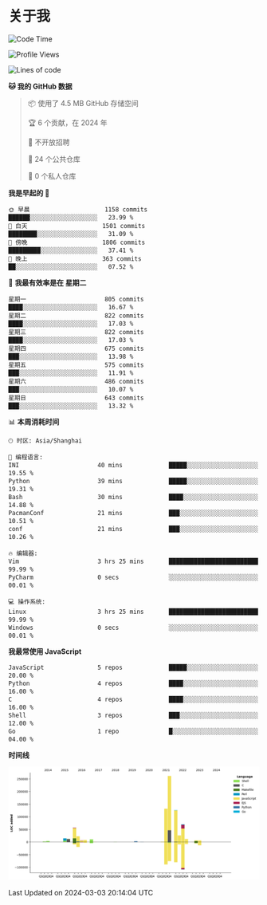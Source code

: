 # 关于我

<!--START_SECTION:waka-->
![Code Time](http://img.shields.io/badge/Code%20Time-834%20hrs%2034%20mins-blue)

![Profile Views](http://img.shields.io/badge/%E4%B8%AA%E4%BA%BA%E8%B5%84%E6%96%99%E8%A7%82%E7%9C%8B%E6%AC%A1%E6%95%B0-1-blue)

![Lines of code](https://img.shields.io/badge/%E4%BB%8E%E3%80%8CHello%20World%E3%80%8D%E8%B5%B7%E6%88%91%E5%B7%B2%E7%BB%8F%E5%86%99%E4%BA%86-777.5%20thousand%20%E8%A1%8C%E4%BB%A3%E7%A0%81-blue)

**🐱 我的 GitHub 数据** 

> 📦  使用了 4.5 MB GitHub 存储空间 
 > 
> 🏆 6 个贡献，在 2024 年
 > 
> 🚫 不开放招聘
 > 
> 📜 24 个公共仓库 
 > 
> 🔑 0 个私人仓库 
 > 
**我是早起的 🐤** 

```text
🌞 早晨                     1158 commits        ██████░░░░░░░░░░░░░░░░░░░   23.99 % 
🌆 白天                     1501 commits        ████████░░░░░░░░░░░░░░░░░   31.09 % 
🌃 傍晚                     1806 commits        █████████░░░░░░░░░░░░░░░░   37.41 % 
🌙 晚上                     363 commits         ██░░░░░░░░░░░░░░░░░░░░░░░   07.52 % 
```
📅 **我最有效率是在 星期二** 

```text
星期一                      805 commits         ████░░░░░░░░░░░░░░░░░░░░░   16.67 % 
星期二                      822 commits         ████░░░░░░░░░░░░░░░░░░░░░   17.03 % 
星期三                      822 commits         ████░░░░░░░░░░░░░░░░░░░░░   17.03 % 
星期四                      675 commits         ███░░░░░░░░░░░░░░░░░░░░░░   13.98 % 
星期五                      575 commits         ███░░░░░░░░░░░░░░░░░░░░░░   11.91 % 
星期六                      486 commits         ███░░░░░░░░░░░░░░░░░░░░░░   10.07 % 
星期日                      643 commits         ███░░░░░░░░░░░░░░░░░░░░░░   13.32 % 
```


📊 **本周消耗时间** 

```text
🕑︎ 时区: Asia/Shanghai

💬 编程语言: 
INI                      40 mins             █████░░░░░░░░░░░░░░░░░░░░   19.55 % 
Python                   39 mins             █████░░░░░░░░░░░░░░░░░░░░   19.31 % 
Bash                     30 mins             ████░░░░░░░░░░░░░░░░░░░░░   14.88 % 
PacmanConf               21 mins             ███░░░░░░░░░░░░░░░░░░░░░░   10.51 % 
conf                     21 mins             ███░░░░░░░░░░░░░░░░░░░░░░   10.26 % 

🔥 编辑器: 
Vim                      3 hrs 25 mins       █████████████████████████   99.99 % 
PyCharm                  0 secs              ░░░░░░░░░░░░░░░░░░░░░░░░░   00.01 % 

💻 操作系统: 
Linux                    3 hrs 25 mins       █████████████████████████   99.99 % 
Windows                  0 secs              ░░░░░░░░░░░░░░░░░░░░░░░░░   00.01 % 
```

**我最常使用 JavaScript** 

```text
JavaScript               5 repos             █████░░░░░░░░░░░░░░░░░░░░   20.00 % 
Python                   4 repos             ████░░░░░░░░░░░░░░░░░░░░░   16.00 % 
C                        4 repos             ████░░░░░░░░░░░░░░░░░░░░░   16.00 % 
Shell                    3 repos             ███░░░░░░░░░░░░░░░░░░░░░░   12.00 % 
Go                       1 repo              █░░░░░░░░░░░░░░░░░░░░░░░░   04.00 % 
```



**时间线**

![Lines of Code chart](https://raw.githubusercontent.com/Arondight/Arondight/master/assets/bar_graph.png)


 Last Updated on 2024-03-03 20:14:04 UTC
<!--END_SECTION:waka-->
